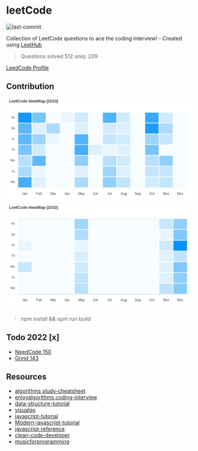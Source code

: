 # leetCode

![last-commit](https://img.shields.io/github/last-commit/tinoschroeter/leetCode.svg?style=flat)

Collection of LeetCode questions to ace the coding interview! - Created using [LeetHub](https://github.com/QasimWani/LeetHub)

> Questions solved 512 uniq: 209

[LeedCode Profile](https://leetcode.com/tinoschroeter/)

## Contribution

![heatmap](https://raw.githubusercontent.com/tinoschroeter/leetCode/master/heatmap.png)
![heatmap](https://raw.githubusercontent.com/tinoschroeter/leetCode/master/heatmap_2022.png)

> npm install && npm run build

## Todo 2022 [x]

- [NeedCode 150](https://neetcode.io/practice)
- [Grind 143](https://www.techinterviewhandbook.org/grind75?weeks=26&hours=23&difficulty=Easy&difficulty=Medium)

## Resources

- [algorithms study-cheatsheet](https://www.techinterviewhandbook.org/algorithms/study-cheatsheet/)
- [enjoyalgorithms coding-interview](https://www.enjoyalgorithms.com/coding-interview/)
- [data-structure-tutorial](https://www.javatpoint.com/data-structure-tutorial)
- [visualgo](https://visualgo.net/en)
- [javascript-tutorial](https://www.javatpoint.com/javascript-tutorial)
- [Modern-javascript-tutorial](https://javascript.info/)
- [javascript-reference](https://developer.mozilla.org/en-US/docs/Web/JavaScript/Reference)
- [clean-code-developer](https://clean-code-developer.de)
- [musicforprogramming](https://musicforprogramming.net/latest/)
